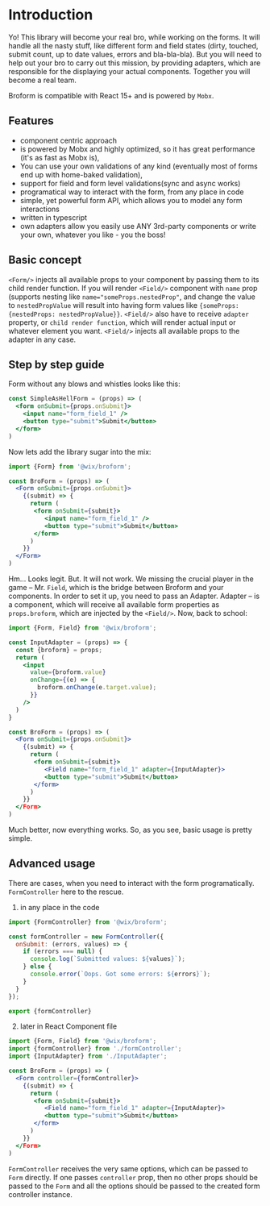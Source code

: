 # Introduction

Yo! This library will become your real bro, while working on the forms. It will handle all
the nasty stuff, like different form and field states (dirty, touched, submit count, up to date values, errors and bla-bla-bla). But you will need to help out
your bro to carry out this mission, by providing adapters, which are responsible for the displaying your actual components. Together
you will become a real team.

Broform is compatible with React 15+ and is powered by `Mobx`.

## Features

* component centric approach
* is powered by Mobx and highly optimized, so it has great performance (it's as fast as Mobx is),
* You can use your own validations of any kind (eventually most of forms end up with home-baked validation),
* support for field and form level validations(sync and async works)
* programatical way to interact with the form, from any place in code
* simple, yet powerful form API, which allows you to model any form interactions
* written in typescript
* own adapters allow you easily use ANY 3rd-party components or write your own, whatever you like - you the boss!

## Basic concept

`<Form/>` injects all available props to your component by passing them to its child render function.
If you will render `<Field/>` component with `name` prop (supports nesting like `name="someProps.nestedProp"`, and change the value to
`nestedPropValue` will result into having form values like `{someProps: {nestedProps: nestedPropValue}}`. `<Field/>` also
have to receive `adapter` property, or `child render function`, which will render actual input or whatever element you want.
`<Field/>` injects all available props to the adapter in any case.

## Step by step guide

Form without any blows and whistles looks like this:

```jsx
const SimpleAsHellForm = (props) => (
  <form onSubmit={props.onSubmit}>
    <input name="form_field_1" />
    <button type="submit">Submit</button>
  </form>
)
```

Now lets add the library sugar into the mix:

```jsx
import {Form} from '@wix/broform';

const BroForm = (props) => (
  <Form onSubmit={props.onSubmit}>
    {(submit) => {
      return (
       <form onSubmit={submit}>
          <input name="form_field_1" />
          <button type="submit">Submit</button>
       </form>
      )
    }}
  </Form>
)
```

Hm... Looks legit. But. It will not work. We missing the crucial player in the game – Mr. `Field`, which is the bridge
between Broform and your components. In order to set it up, you need to pass an Adapter.
Adapter – is a component, which will receive all available form properties as `props.broform`, which
are injected by the `<Field/>`. Now, back to school:

```jsx
import {Form, Field} from '@wix/broform';

const InputAdapter = (props) => {
  const {broform} = props;
  return (
    <input
      value={broform.value}
      onChange={(e) => {
        broform.onChange(e.target.value);
      }}
    />
  )
}

const BroForm = (props) => (
  <Form onSubmit={props.onSubmit}>
    {(submit) => {
      return (
       <form onSubmit={submit}>
          <Field name="form_field_1" adapter={InputAdapter}>
          <button type="submit">Submit</button>
       </form>
      )
    }}
  </Form>
)
```

Much better, now everything works. So, as you see, basic usage is pretty simple.

## Advanced usage

There are cases, when you need to interact with the form programatically. `FormController` here to the rescue.

1. in any place in the code

```jsx
import {FormController} from '@wix/broform';

const formController = new FormController({
  onSubmit: (errors, values) => {
    if (errors === null) {
      console.log(`Submitted values: ${values}`);
    } else {
      console.error(`Oops. Got some errors: ${errors}`);
    }
  }
});

export {formController}
```

2. later in React Component file

```jsx
import {Form, Field} from '@wix/broform';
import {formController} from './formController';
import {InputAdapter} from './InputAdapter';

const BroForm = (props) => (
  <Form controller={formController}>
    {(submit) => {
      return (
       <form onSubmit={submit}>
          <Field name="form_field_1" adapter={InputAdapter}>
          <button type="submit">Submit</button>
       </form>
      )
    }}
  </Form>
)
```
`FormController` receives the very same options, which can be passed to `Form` directly. If one passes `controller` prop,
then no other props should be passed to the `Form` and all the options should be passed to the created form controller instance.


